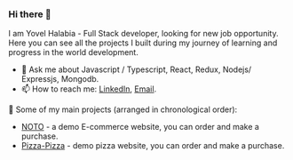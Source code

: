 ### Hi there 👋

I am Yovel Halabia - Full Stack developer, looking for new job opportunity.
Here you can see all the projects I built during my journey of learning and progress in the world development.

- 💬 Ask me about Javascript / Typescript, React, Redux, Nodejs/ Expressjs, Mongodb.
- 📫 How to reach me: [LinkedIn](https://www.linkedin.com/in/yovel-halabia-450a2b1b2/), [Email](mailTo:yovelh247@gmail.com).

🚀 Some of my main projects (arranged in chronological order):
- [NOTO](https://noto-back-deploy.vercel.app/) - a demo E-commerce website, you can order and make a purchase.
- [Pizza-Pizza](https://pizza-pizza-project.vercel.app/) - demo pizza website, you can order and make a purchase.
